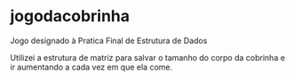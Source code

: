 # jogodacobrinha
Jogo designado à Pratica Final de Estrutura de Dados

Utilizei a estrutura de matriz para salvar o tamanho do corpo da cobrinha e ir aumentando a cada vez em que ela come.
